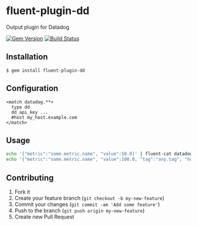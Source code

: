 # fluent-plugin-dd

Output plugin for Datadog

[![Gem Version](https://badge.fury.io/rb/fluent-plugin-dd.png)](http://badge.fury.io/rb/fluent-plugin-dd)
[![Build Status](https://drone.io/bitbucket.org/winebarrel/fluent-plugin-dd/status.png)](https://drone.io/bitbucket.org/winebarrel/fluent-plugin-dd/latest)

## Installation

    $ gem install fluent-plugin-dd

## Configuration

```
<match datadog.**>
  type dd
  dd_api_key ...
  #host my_host.example.com
</match>
```

## Usage

```sh
echo '{"metric":"some.metric.name", "value":50.0}' | fluent-cat datadog.metric
echo '{"metric":"some.metric.name", "value":100.0, "tag":"any.tag", "host":"any.host", "type":"gauge"}' | fluent-cat datadog.metric
```

## Contributing

1. Fork it
2. Create your feature branch (`git checkout -b my-new-feature`)
3. Commit your changes (`git commit -am 'Add some feature'`)
4. Push to the branch (`git push origin my-new-feature`)
5. Create new Pull Request
